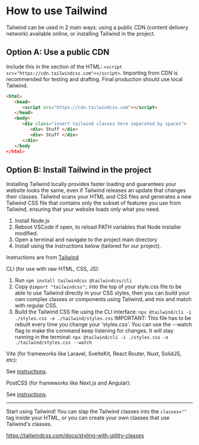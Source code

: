 # How to use Tailwind

Tailwind can be used in 2 main ways: using a public CDN (content delivery network) available online, or installing Tailwind in the project.

## Option A: Use a public CDN

Include this in the <head> section of the HTML: `<script src="https://cdn.tailwindcss.com"></script>`. Importing from CDN is recommended for testing and drafting. Final production should use local Tailwind.

```html
<html>
   <head>
      <script src="https://cdn.tailwindcss.com"></script>
   </head>
   <body>
      <div class="insert tailwind classes here separated by spaces">
         <div> Stuff </div>
         <div> Stuff </div>
      </div>
   </body
</html>
```

## Option B: Install Tailwind in the project

Installing Tailwind locally provides faster loading and guarantees your website looks the same, even if Tailwind releases an update that changes their classes. Tailwind scans your HTML and CSS files and generates a new Tailwind CSS file that contains only the subset of features you use from Tailwind, ensuring that your website loads only what you need.

1. Install Node.js
2. Reboot VSCode if open, to reload PATH variables that Node installer modified.
3. Open a terminal and navigate to the project main directory
4. Install using the instructions below (tailored for our project).

Instructions are from [Tailwind](https://tailwindcss.com/docs/installation/tailwind-cli)

CLI (for use with raw HTML, CSS, JS):

1. Run `npm install tailwindcss @tailwindcss/cli`
2. Copy `@import "tailwindcss";` into the top of your style.css file to be able to use Tailwind directly in your CSS styles,
   then you can build your own complex classes or components using Tailwind, and mix and match with regular CSS.
3. Build the Tailwind CSS file using the CLI interface:
   `npx @tailwind/cli -i ./styles.css -o ./tailwind/styles.css`
   IMPORTANT: This file has to be rebuilt every time you change your 'styles.css'. You can use the --watch flag to make the command keep
   listening for changes. It will stay running in the terminal:
   `npx @tailwind/cli -i ./styles.css -o ./tailwind/styles.css --watch`

Vite (for frameworks like Laravel, SvelteKit, React Router, Nuxt, SolidJS, etc):

See [instructions](https://tailwindcss.com/docs/installation/using-vite).

PostCSS (for frameworks like Next.js and Angular):

See [instructions](https://tailwindcss.com/docs/installation/using-postcss).


---------

Start using Tailwind! You can slap the Tailwind classes into the `classes=""` tag inside your HTML, or you can create your own classes that use Tailwind's classes.

https://tailwindcss.com/docs/styling-with-utility-classes
